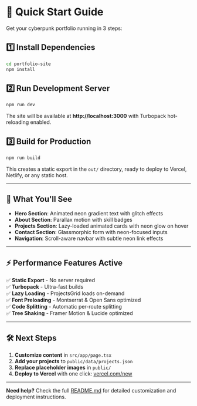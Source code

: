# 🚀 Quick Start Guide

Get your cyberpunk portfolio running in 3 steps:

## 1️⃣ Install Dependencies

```bash
cd portfolio-site
npm install
```

## 2️⃣ Run Development Server

```bash
npm run dev
```

The site will be available at **http://localhost:3000** with Turbopack hot-reloading enabled.

## 3️⃣ Build for Production

```bash
npm run build
```

This creates a static export in the `out/` directory, ready to deploy to Vercel, Netlify, or any static host.

---

## 🎨 What You'll See

- **Hero Section**: Animated neon gradient text with glitch effects
- **About Section**: Parallax motion with skill badges
- **Projects Section**: Lazy-loaded animated cards with neon glow on hover
- **Contact Section**: Glassmorphic form with neon-focused inputs
- **Navigation**: Scroll-aware navbar with subtle neon link effects

---

## ⚡ Performance Features Active

✅ **Static Export** - No server required  
✅ **Turbopack** - Ultra-fast builds  
✅ **Lazy Loading** - ProjectsGrid loads on-demand  
✅ **Font Preloading** - Montserrat & Open Sans optimized  
✅ **Code Splitting** - Automatic per-route splitting  
✅ **Tree Shaking** - Framer Motion & Lucide optimized  

---

## 🛠️ Next Steps

1. **Customize content** in `src/app/page.tsx`
2. **Add your projects** to `public/data/projects.json`
3. **Replace placeholder images** in `public/`
4. **Deploy to Vercel** with one click: [vercel.com/new](https://vercel.com/new)

---

**Need help?** Check the full [README.md](./README.md) for detailed customization and deployment instructions.
